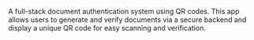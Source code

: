 A full-stack document authentication system using QR codes. This app allows users to generate and verify documents via a secure backend and display a unique QR code for easy scanning and verification.
